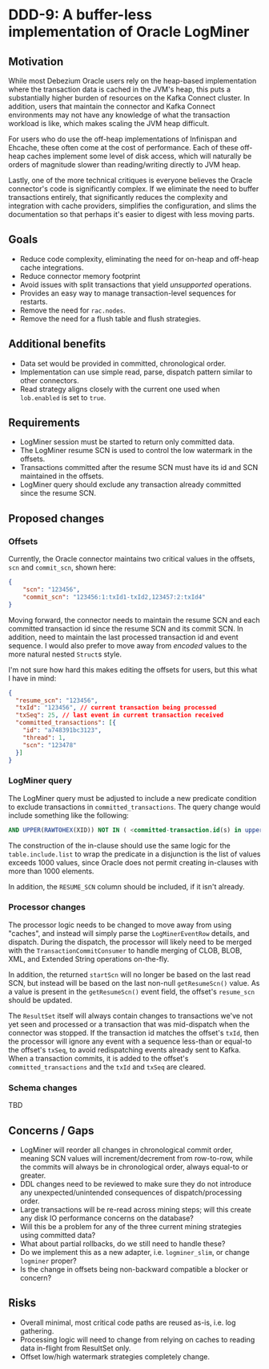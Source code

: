 # DDD-9: A buffer-less implementation of Oracle LogMiner

## Motivation

While most Debezium Oracle users rely on the heap-based implementation where the transaction data is cached in the JVM's heap, this puts a substantially higher burden of resources on the Kafka Connect cluster.
In addition, users that maintain the connector and Kafka Connect environments may not have any knowledge of what the transaction workload is like, which makes scaling the JVM heap difficult.

For users who do use the off-heap implementations of Infinispan and Ehcache, these often come at the cost of performance.
Each of these off-heap caches implement some level of disk access, which will naturally be orders of magnitude slower than reading/writing directly to JVM heap.

Lastly, one of the more technical critiques is everyone believes the Oracle connector's code is significantly complex.
If we eliminate the need to buffer transactions entirely, that significantly reduces the complexity and integration with cache providers, simplifies the configuration, and slims the documentation so that perhaps it's easier to digest with less moving parts. 

## Goals

* Reduce code complexity, eliminating the need for on-heap and off-heap cache integrations.
* Reduce connector memory footprint
* Avoid issues with split transactions that yield _unsupported_ operations.
* Provides an easy way to manage transaction-level sequences for restarts.
* Remove the need for `rac.nodes`.
* Remove the need for a flush table and flush strategies.

## Additional benefits

* Data set would be provided in committed, chronological order.
* Implementation can use simple read, parse, dispatch pattern similar to other connectors.
* Read strategy aligns closely with the current one used when `lob.enabled` is set to `true`.

## Requirements

* LogMiner session must be started to return only committed data.
* The LogMiner resume SCN is used to control the low watermark in the offsets.
* Transactions committed after the resume SCN must have its id and SCN maintained in the offsets.
* LogMiner query should exclude any transaction already committed since the resume SCN.

## Proposed changes

### Offsets

Currently, the Oracle connector maintains two critical values in the offsets, `scn` and `commit_scn`, shown here:

```json
{
    "scn": "123456",
    "commit_scn": "123456:1:txId1-txId2,123457:2:txId4"
}
```

Moving forward, the connector needs to maintain the resume SCN and each committed transaction id since the resume SCN and its commit SCN.
In addition, need to maintain the last processed transaction id and event sequence.
I would also prefer to move away from _encoded_ values to the more natural nested `Struct`s style.

I'm not sure how hard this makes editing the offsets for users, but this what I have in mind:

```json
{
  "resume_scn": "123456",
  "txId": "123456", // current transaction being processed
  "txSeq": 25, // last event in current transaction received
  "committed_transactions": [{
    "id": "a748391bc3123",
    "thread": 1,
    "scn": "123478"
  }]
}
```

### LogMiner query

The LogMiner query must be adjusted to include a new predicate condition to exclude transactions in `committed_transactions`.
The query change would include something like the following:

```sql
AND UPPER(RAWTOHEX(XID)) NOT IN ( <committed-transaction.id(s) in upper-case> )
```

The construction of the in-clause should use the same logic for the `table.include.list` to wrap the predicate in a disjunction is the list of values exceeds 1000 values, since Oracle does not permit creating in-clauses with more than 1000 elements.

In addition, the `RESUME_SCN` column should be included, if it isn't already.

### Processor changes

The processor logic needs to be changed to move away from using "caches", and instead will simply parse the `LogMinerEventRow` details, and dispatch.
During the dispatch, the processor will likely need to be merged with the `TransactionCommitConsumer` to handle merging of CLOB, BLOB, XML, and Extended String operations on-the-fly.

In addition, the returned `startScn` will no longer be based on the last read SCN, but instead will be based on the last non-null `getResumeScn()` value.
As a value is present in the `getResumeScn()` event field, the offset's `resume_scn` should be updated.

The `ResultSet` itself will always contain changes to transactions we've not yet seen and processed or a transaction that was mid-dispatch when the connector was stopped.
If the transaction id matches the offset's `txId`, then the processor will ignore any event with a sequence less-than or equal-to the offset's `txSeq`, to avoid redispatching events already sent to Kafka.
When a transaction commits, it is added to the offset's `committed_transactions` and the `txId` and `txSeq` are cleared.

### Schema changes

TBD

## Concerns / Gaps

* LogMiner will reorder all changes in chronological commit order, meaning SCN values will increment/decrement from row-to-row, while the commits will always be in chronological order, always equal-to or greater.
* DDL changes need to be reviewed to make sure they do not introduce any unexpected/unintended consequences of dispatch/processing order.
* Large transactions will be re-read across mining steps; will this create any disk IO performance concerns on the database?
* Will this be a problem for any of the three current mining strategies using committed data?
* What about partial rollbacks, do we still need to handle these?
* Do we implement this as a new adapter, i.e. `logminer_slim`, or change `logminer` proper?
* Is the change in offsets being non-backward compatible a blocker or concern?

## Risks

* Overall minimal, most critical code paths are reused as-is, i.e. log gathering.
* Processing logic will need to change from relying on caches to reading data in-flight from ResultSet only.
* Offset low/high watermark strategies completely change.